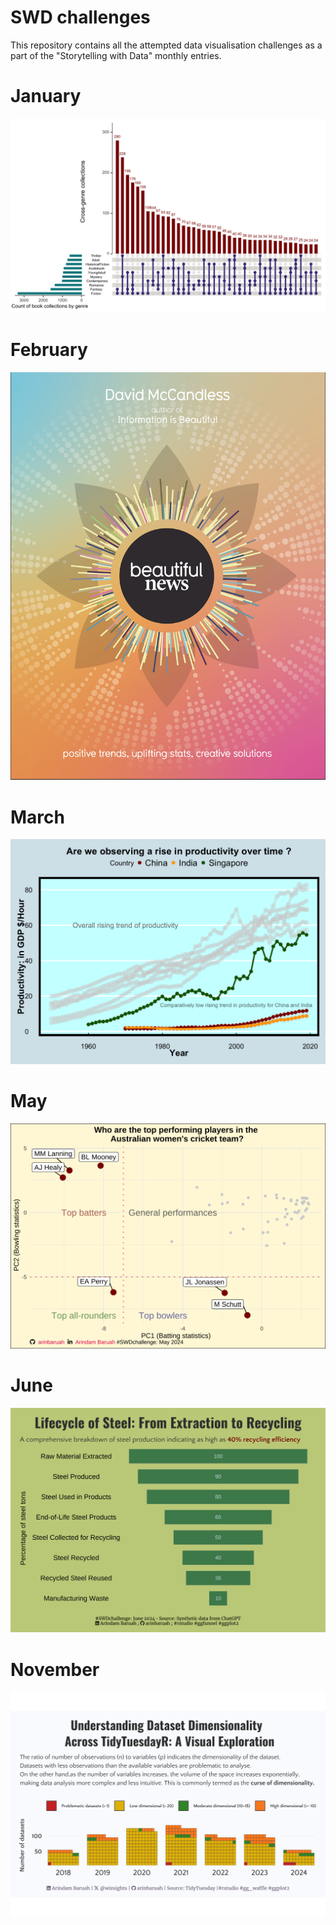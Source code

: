 # SWD challenges
This repository contains all the attempted data visualisation challenges as a part of the "Storytelling with Data" monthly entries.

# January


![](https://github.com/arinbaruah/SWD_challenges/blob/main/January/Jan_challenge.png)

# February

![](https://github.com/arinbaruah/SWD_challenges/blob/main/February/beautiful_news.png)

# March

![](https://github.com/arinbaruah/SWD_challenges/blob/main/March/work_hours_files/figure-html/fig-plot4-1.png)

# May

![](https://github.com/arinbaruah/SWD_challenges/blob/main/May/high-dimension-analysis_files/figure-html/fig-pcaplayer-1.png)

# June

![](June/index_files/figure-html/unnamed-chunk-2-1.png)

# November

![](https://github.com/arinbaruah/SWD_challenges/blob/main/November/Remake_Tidytuesday.png)
